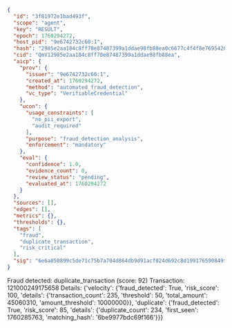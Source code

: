 ```json
{
  "id": "3f81972e1bad493f",
  "scope": "agent",
  "key": "RESULT",
  "epoch": 1760294272,
  "host_pid": "9e6742732c60:1",
  "hash": "2985e2aa184c8ff70e87487399a1ddae98fb88ea0c6677c4f4f8e7695420e35d",
  "cid": "QmV12985e2aa184c8ff70e87487399a1ddae98fb88ea",
  "aicp": {
    "prov": {
      "issuer": "9e6742732c60:1",
      "created_at": 1760294272,
      "method": "automated_fraud_detection",
      "vc_type": "VerifiableCredential"
    },
    "ucon": {
      "usage_constraints": [
        "no_pii_export",
        "audit_required"
      ],
      "purpose": "fraud_detection_analysis",
      "enforcement": "mandatory"
    },
    "eval": {
      "confidence": 1.0,
      "evidence_count": 0,
      "review_status": "pending",
      "evaluated_at": 1760294272
    }
  },
  "sources": [],
  "edges": [],
  "metrics": {},
  "thresholds": {},
  "tags": [
    "fraud",
    "duplicate_transaction",
    "risk_critical"
  ],
  "sig": "6e6a050899c5de71c75b7a704d864db9d91acf024d692c8d199176590849f36b"
}
```

Fraud detected: duplicate_transaction (score: 92)
Transaction: 121000249175658
Details: {'velocity': {'fraud_detected': True, 'risk_score': 100, 'details': {'transaction_count': 235, 'threshold': 50, 'total_amount': 45060310, 'amount_threshold': 10000000}}, 'duplicate': {'fraud_detected': True, 'risk_score': 85, 'details': {'duplicate_count': 234, 'first_seen': 1760285763, 'matching_hash': '6be9977bdc69f166'}}}